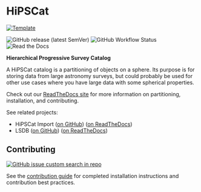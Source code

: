 # HiPSCat

[![Template](https://img.shields.io/badge/Template-LINCC%20Frameworks%20Python%20Project%20Template-brightgreen)](https://lincc-ppt.readthedocs.io/en/latest/)

![GitHub release (latest SemVer)](https://img.shields.io/github/v/release/astronomy-commons/hipscat)
![GitHub Workflow Status](https://img.shields.io/github/actions/workflow/status/astronomy-commons/hipscat/testing-and-coverage.yml)
![Read the Docs](https://img.shields.io/readthedocs/hipscat)

**Hierarchical Progressive Survey Catalog**

A HiPSCat catalog is a partitioning of objects on a sphere. Its purpose is for 
storing data from large astronomy surveys, but could probably be used for other 
use cases where you have large data with some spherical properties.

Check out our [ReadTheDocs site](https://hipscat.readthedocs.io/en/latest/)
for more information on partitioning, installation, and contributing.

See related projects:

* HiPSCat Import ([on GitHub](https://github.com/astronomy-commons/hipscat-import))
  ([on ReadTheDocs](https://hipscat.readthedocs.io/en/latest/))
* LSDB ([on GitHub](https://github.com/astronomy-commons/lsdb)) 
  ([on ReadTheDocs](https://lsdb.readthedocs.io/en/latest/))

## Contributing

[![GitHub issue custom search in repo](https://img.shields.io/github/issues-search/astronomy-commons/hipscat?color=purple&label=Good%20first%20issues&query=is%3Aopen%20label%3A%22good%20first%20issue%22)](https://github.com/astronomy-commons/hipscat/issues?q=is%3Aissue+is%3Aopen+label%3A%22good+first+issue%22)

See the [contribution guide](https://hipscat.readthedocs.io/en/latest/overview/contributing.html)
for completed installation instructions and contribution best practices.
